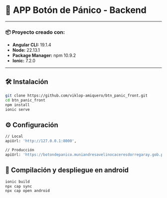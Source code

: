 # 🚨 APP Botón de Pánico - Backend

---

### 📦 Proyecto creado con:

- **Angular CLI:** 19.1.4  
- **Node:** 22.13.1  
- **Package Manager:** npm 10.9.2  
- **Ionic:** 7.2.0  

---

## 🛠️ Instalación
```bash
git clone https://github.com/viklop-amiquero/btn_panic_front.git
cd btn_panic_front
npm install
ionic serve

```

## ⚙️ Configuración
```bash
// Local
apiUrl: 'http://127.0.0.1:8000',

// Producción
apiUrl: 'https://botondepanico.muniandresavelinocaceresdorregaray.gob.pe',
```
## 🚀 Compilación y despliegue en android
```bash
ionic build
npx cap sync
npx cap open android
```


